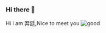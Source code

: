 ### Hi there 👋

Hi i am 羿廷,Nice to meet you
![good](https://truth.bahamut.com.tw/s01/202206/51047a59ac0d198c12ced79093c04dc1.JPG)

<!--
**0931910523/0931910523** is a ✨ _special_ ✨ repository because its `README.md` (this file) appears on your GitHub profile.

Hi i am 羿廷
Nice to meet you
-->
